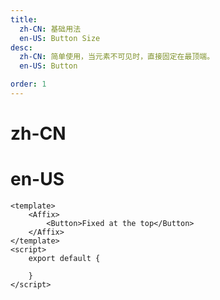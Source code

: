 ```yaml
---
title:
  zh-CN: 基础用法
  en-US: Button Size
desc:
  zh-CN: 简单使用，当元素不可见时，直接固定在最顶端。
  en-US: Button

order: 1
---
```


# zh-CN


# en-US



```vue
<template>
    <Affix>
        <Button>Fixed at the top</Button>
    </Affix>
</template>
<script>
    export default {

    }
</script>

```
